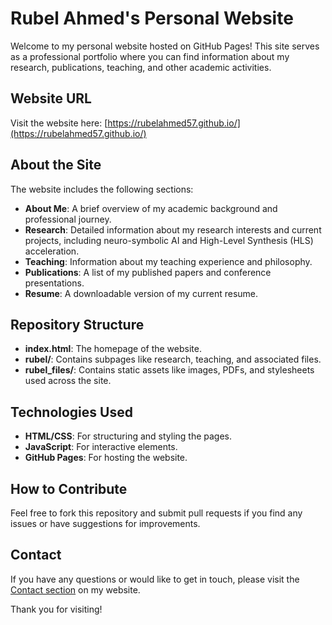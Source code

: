 # Rubel Ahmed's Personal Website

Welcome to my personal website hosted on GitHub Pages! This site serves as a professional portfolio where you can find information about my research, publications, teaching, and other academic activities.

## Website URL
Visit the website here: [https://rubelahmed57.github.io/](https://rubelahmed57.github.io/)

## About the Site
The website includes the following sections:
- **About Me**: A brief overview of my academic background and professional journey.
- **Research**: Detailed information about my research interests and current projects, including neuro-symbolic AI and High-Level Synthesis (HLS) acceleration.
- **Teaching**: Information about my teaching experience and philosophy.
- **Publications**: A list of my published papers and conference presentations.
- **Resume**: A downloadable version of my current resume.

## Repository Structure
- **index.html**: The homepage of the website.
- **rubel/**: Contains subpages like research, teaching, and associated files.
- **rubel_files/**: Contains static assets like images, PDFs, and stylesheets used across the site.

## Technologies Used
- **HTML/CSS**: For structuring and styling the pages.
- **JavaScript**: For interactive elements.
- **GitHub Pages**: For hosting the website.

## How to Contribute
Feel free to fork this repository and submit pull requests if you find any issues or have suggestions for improvements.

## Contact
If you have any questions or would like to get in touch, please visit the [Contact section](https://rubelahmed57.github.io/#contact) on my website.

Thank you for visiting!

